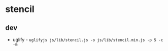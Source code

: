 stencil
=========


## dev

* uglify - `uglifyjs js/lib/stencil.js -o js/lib/stencil.min.js -p 5 -c -m`